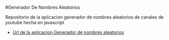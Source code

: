#Generador De Nombres Aleatorios

Repositorio de la aplicacion generador de nombres aleatorios de canales de youtube hecha en javascript

- [Url de la aplicacion Generador de nombres aleatorios](https://Axe10rellana.github.io/generadordenombres/generadordenombres)
